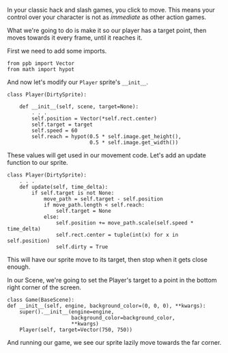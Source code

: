 In your classic hack and slash games, you click to move. This means
your control over your character is not as _immediate_ as other action
games.

What we're going to do is make it so our player has a target point,
then moves towards it every frame, until it reaches it.

First we need to add some imports.

    from ppb import Vector
    from math import hypot

And now let's modify our `Player` sprite's `__init__`.

    class Player(DirtySprite):

        def __init__(self, scene, target=None):
            . . .
            self.position = Vector(*self.rect.center)
            self.target = target
            self.speed = 60
            self.reach = hypot(0.5 * self.image.get_height(),
                               0.5 * self.image.get_width())

These values will get used in our movement code. Let's add an update
function to our sprite.

    class Player(DirtySprite):
        . . .
        def update(self, time_delta):
            if self.target is not None:
                move_path = self.target - self.position
                if move_path.length < self.reach:
                    self.target = None
                else:
                    self.position += move_path.scale(self.speed * time_delta)
                    self.rect.center = tuple(int(x) for x in self.position)
                    self.dirty = True

This will have our sprite move to its target, then stop when it gets
close enough.

In our Scene, we're going to set the Player's target to a point in the
bottom right corner of the screen.

    class Game(BaseScene):
    def __init__(self, engine, background_color=(0, 0, 0), **kwargs):
        super().__init__(engine=engine,
                         background_color=background_color,
                         **kwargs)
        Player(self, target=Vector(750, 750))

And running our game, we see our sprite lazily move towards the far
corner.
